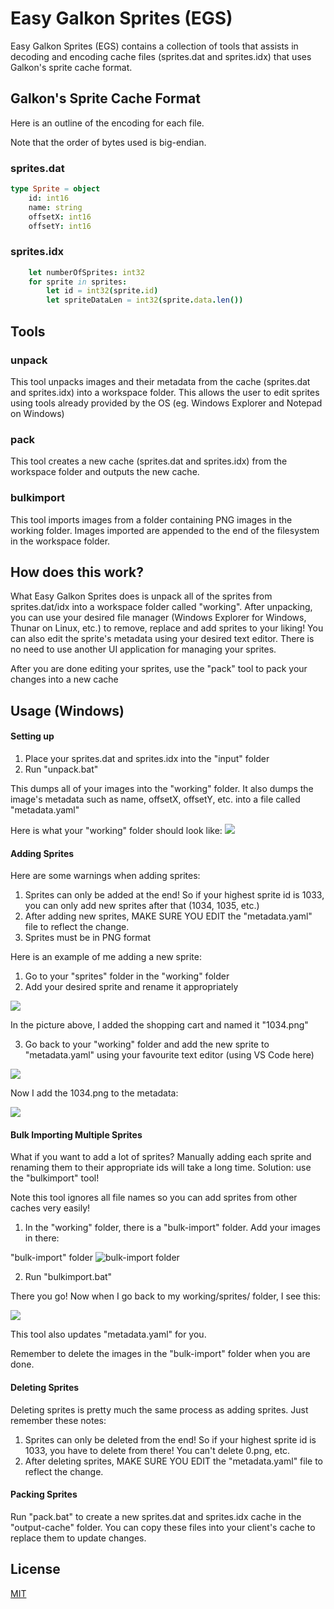 # Easy Galkon Sprites (EGS)

Easy Galkon Sprites (EGS) contains a collection of tools that assists in decoding and encoding cache files (sprites.dat and sprites.idx) that uses Galkon's sprite cache format.

## Galkon's Sprite Cache Format

Here is an outline of the encoding for each file.

Note that the order of bytes used is big-endian.

### sprites.dat

```nim
type Sprite = object
    id: int16
    name: string
    offsetX: int16
    offsetY: int16
```

### sprites.idx
```nim
    let numberOfSprites: int32
    for sprite in sprites:
        let id = int32(sprite.id)
        let spriteDataLen = int32(sprite.data.len())
```

## Tools

### unpack

This tool unpacks images and their metadata from the cache (sprites.dat and sprites.idx) into a workspace folder.
This allows the user to edit sprites using tools already provided by the OS (eg. Windows Explorer and Notepad on Windows)

### pack

This tool creates a new cache (sprites.dat and sprites.idx) from the workspace folder and outputs the new cache.

### bulkimport

This tool imports images from a folder containing PNG images in the working folder. Images imported are appended to the end of the filesystem in the workspace folder.

## How does this work?

What Easy Galkon Sprites does is unpack all of the sprites from sprites.dat/idx into a workspace folder called "working". After unpacking, you can use your desired file manager (Windows Explorer for Windows, Thunar on Linux, etc.) to remove, replace and add sprites to your liking! You can also edit the sprite's metadata using your desired text editor. There is no need to use another UI application for managing your sprites.

After you are done editing your sprites, use the "pack" tool to pack your changes into a new cache

## Usage (Windows)

#### Setting up

1. Place your sprites.dat and sprites.idx into the "input" folder
2. Run "unpack.bat"

This dumps all of your images into the "working" folder. It also dumps the image's metadata such as name, offsetX, offsetY, etc. into a file called "metadata.yaml"

Here is what your "working" folder should look like:
![](https://i.imgur.com/JtE1bir.png)

#### Adding Sprites

Here are some warnings when adding sprites:

1. Sprites can only be added at the end! So if your highest sprite id is 1033, you can only add new sprites after that (1034, 1035, etc.)
2. After adding new sprites, MAKE SURE YOU EDIT the "metadata.yaml" file to reflect the change.
3. Sprites must be in PNG format

Here is an example of me adding a new sprite:

1. Go to your "sprites" folder in the "working" folder
2. Add your desired sprite and rename it appropriately

![](https://i.imgur.com/chCcfUI.png)

In the picture above, I added the shopping cart and named it "1034.png"

3. Go back to your "working" folder and add the new sprite to "metadata.yaml" using your favourite text editor (using VS Code here)

![](https://i.imgur.com/zNEhgRh.png)

Now I add the 1034.png to the metadata:

![](https://i.imgur.com/7HzLCdn.png)

#### Bulk Importing Multiple Sprites

What if you want to add a lot of sprites? Manually adding each sprite and renaming them to their appropriate ids will take a long time.
Solution: use the "bulkimport" tool!

Note this tool ignores all file names so you can add sprites from other caches very easily!

1. In the "working" folder, there is a "bulk-import" folder. Add your images in there:

"bulk-import" folder
![bulk-import folder](https://i.imgur.com/3S3turX.png)

2. Run "bulkimport.bat"

There you go! Now when I go back to my working/sprites/ folder, I see this:

![](https://i.imgur.com/wRj7h3O.png)

This tool also updates "metadata.yaml" for you.

Remember to delete the images in the "bulk-import" folder when you are done.

#### Deleting Sprites

Deleting sprites is pretty much the same process as adding sprites. Just remember these notes:

1. Sprites can only be deleted from the end! So if your highest sprite id is 1033, you have to delete from there! You can't delete 0.png, etc.
2. After deleting sprites, MAKE SURE YOU EDIT the "metadata.yaml" file to reflect the change.

#### Packing Sprites

Run "pack.bat" to create a new sprites.dat and sprites.idx cache in the "output-cache" folder. You can copy these files into your client's cache to replace them to update changes.

## License
[MIT](https://choosealicense.com/licenses/mit/)
